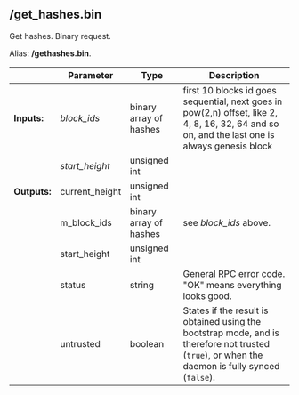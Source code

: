 ## **/get_hashes.bin**

Get hashes. Binary request.

Alias: **/gethashes.bin**.

|             | Parameter      | Type                   | Description
| ---         | ---            | ---                    | ---
|**Inputs:**  | *block_ids*    | binary array of hashes | first 10 blocks id goes sequential, next goes in pow(2,n) offset, like 2, 4, 8, 16, 32, 64 and so on, and the last one is always genesis block
|             | *start_height* | unsigned int           |
|**Outputs:** | current_height | unsigned int           |
|             | m_block_ids    | binary array of hashes | see *block_ids* above.
|             | start_height   | unsigned int           |
|             | status         | string                 | General RPC error code. "OK" means everything looks good.
|             | untrusted      | boolean                | States if the result is obtained using the bootstrap mode, and is therefore not trusted (`true`), or when the daemon is fully synced (`false`).

<!-- Cannot get this working
```shell
$ curl -X POST http://127.0.0.1:18081/get_hashes.bin -d '{"block_ids":["d109a406528a7b44fef8bc03e75eaabb0f919f852884b43b550b8b3be80a49e7"],"start_height":1562062}' -H 'Content-Type: application/json'
```
--->
